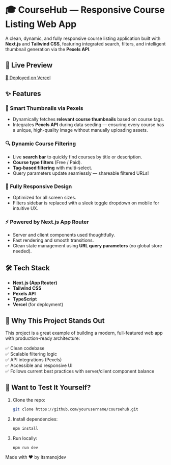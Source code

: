 # 🎓 CourseHub — Responsive Course Listing Web App

A clean, dynamic, and fully responsive course listing application built with **Next.js** and **Tailwind CSS**, featuring integrated search, filters, and intelligent thumbnail generation via the **Pexels API**.



## 🚀 Live Preview
[🔗 Deployed on Vercel](https://course-listing-two.vercel.app/)



## ✨ Features

### 📸 Smart Thumbnails via Pexels
- Dynamically fetches **relevant course thumbnails** based on course tags.
- Integrates **Pexels API** during data seeding — ensuring every course has a unique, high-quality image without manually uploading assets.

### 🔍 Dynamic Course Filtering
- Live **search bar** to quickly find courses by title or description.
- **Course type filters** (Free / Paid).
- **Tag-based filtering** with multi-select.
- Query parameters update seamlessly — shareable filtered URLs!

### 📱 Fully Responsive Design
- Optimized for all screen sizes.
- Filters sidebar is replaced with a sleek toggle dropdown on mobile for intuitive UX.

### ⚡ Powered by Next.js App Router
- Server and client components used thoughtfully.
- Fast rendering and smooth transitions.
- Clean state management using **URL query parameters** (no global store needed).



## 🛠️ Tech Stack

- **Next.js (App Router)**
- **Tailwind CSS**
- **Pexels API**
- **TypeScript**
- **Vercel** (for deployment)



## 🎯 Why This Project Stands Out

This project is a great example of building a modern, full-featured web app with production-ready architecture:

✅ Clean codebase  
✅ Scalable filtering logic  
✅ API integrations (Pexels)  
✅ Accessible and responsive UI  
✅ Follows current best practices with server/client component balance



## 🧪 Want to Test It Yourself?

1. Clone the repo:
   ```bash
   git clone https://github.com/yourusername/coursehub.git
   
2. Install dependencies:
   ```bash
   npm install

3. Run locally:
   ```bash
   npm run dev

Made with ❤️ by itsmanojdev
